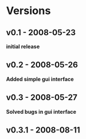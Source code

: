 # Versions #

## v0.1 - 2008-05-23 ##
**initial release**

## v0.2 - 2008-05-26 ##
**Added simple gui interface**

## v0.3 - 2008-05-27 ##
**Solved bugs in gui interface**

## v0.3.1 - 2008-08-11 ##
